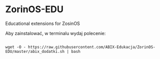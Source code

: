 # ZorinOS-EDU
Educational extensions for ZosinOS

Aby zainstalować, w terminalu wydaj polecenie:

<code>
wget -O - https://raw.githubusercontent.com/ABIX-Edukacja/ZorinOS-EDU/master/abix_dodatki.sh | bash
</code>
